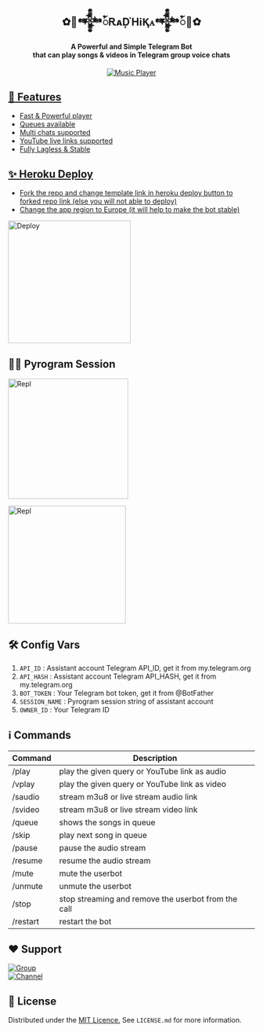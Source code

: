 <h2 align= center><b>✿🌹𒀱ꪳᎡᴀḐῊℹⱩꭺ𒀱ꪳ🌹✿</b></h2>
<h4 align = center>A Powerful and Simple Telegram Bot<br> that can play songs & videos in Telegram group voice chats</h4>


<p align="center"><a href="https://github.com/sakhaavvaavaj93/47MusicPlayerBot"><img src="https://telegra.ph/file/9ff042822b9997d2f925a.jpg" alt="Music Player"></p>
  
## 👀 Features
- Fast & Powerful player
- Queues available
- Multi chats supported
- YouTube live links supported
- Fully Lagless & Stable

## ✨ Heroku Deploy
- Fork the repo and change template link in heroku deploy button to forked repo link (else you will not able to deploy)
- Change the app region to Europe (it will help to make the bot stable)
  
<p align="left"><a href="https://dashboard.heroku.com/new?template=https://github.com/sakhaavvaavaj93/Radhikabot"><img src="https://img.shields.io/badge/Deploy%20To%20Heroku-blueviolet?style=for-the-badge&logo=heroku" width="250" alt="Deploy"></a></p>

## 🏃‍♂ Pyrogram Session

<p align="left"><a href="https://replit.com/@AaravxD/PyroStringSession#main.py"><img src="https://img.shields.io/badge/Generate%20On%20Repl-blueviolet?style=for-the-badge&logo=appveyor" width="245" alt="Repl"></a></p>  

<p align="left"><a href="https://t.me/YukkiStringBot"><img src="https://img.shields.io/badge/Generate%20On%20Repl-blackorange?style=for-the-badge&logo=appveyor" width="240" alt="Repl"></a></p>  

## 🛠 Config Vars

1. `API_ID` : Assistant account Telegram API_ID, get it from my.telegram.org
2. `API_HASH` : Assistant account Telegram API_HASH, get it from my.telegram.org
3. `BOT_TOKEN` : Your Telegram bot token, get it from @BotFather
4. `SESSION_NAME` : Pyrogram session string of assistant account
5. `OWNER_ID` : Your Telegram ID

## ℹ️ Commands

| Command  | Description                                          |
| -------  | ---------------------------------------------------- |
| /play    | play the given query or YouTube link as audio        |
| /vplay   | play the given query or YouTube link as video        |
| /saudio  | stream m3u8 or live stream audio link                |
| /svideo  | stream m3u8 or live stream video link                |
| /queue   | shows the songs in queue                             |        
| /skip    | play next song in queue                              |
| /pause   | pause the audio stream                               |
| /resume  | resume the audio stream                              |
| /mute    | mute the userbot                                     |
| /unmute  | unmute the userbot                                   |
| /stop    | stop streaming and remove the userbot from the call  |
| /restart | restart the bot                                      |

## ❤️ Support

<a href="https://t.me/kk_kovilakam"><img src="https://img.shields.io/badge/Join-Telegram%20Group-blue.svg?logo=telegram" alt="Group"></a><br>
<a href="https://t.me/stenzle_appealchat"><img src="https://img.shields.io/badge/Join-Telegram%20Channel-red.svg?logo=Telegram" alt="Channel"></a>

## 📄 License

Distributed under the [MIT Licence.](https://github.com/ImJanindu/47MusicPlayer/blob/main/LICENSE) See `LICENSE.md` for more information.
